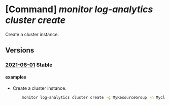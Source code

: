 # [Command] _monitor log-analytics cluster create_

Create a cluster instance.

## Versions

### [2021-06-01](/Resources/mgmt-plane/L3N1YnNjcmlwdGlvbnMve30vcmVzb3VyY2Vncm91cHMve30vcHJvdmlkZXJzL21pY3Jvc29mdC5vcGVyYXRpb25hbGluc2lnaHRzL2NsdXN0ZXJzL3t9/2021-06-01.xml) **Stable**

<!-- mgmt-plane /subscriptions/{}/resourcegroups/{}/providers/microsoft.operationalinsights/clusters/{} 2021-06-01 -->

#### examples

- Create a cluster instance.
    ```bash
        monitor log-analytics cluster create -g MyResourceGroup -n MyCluster --sku-capacity 1000
    ```
